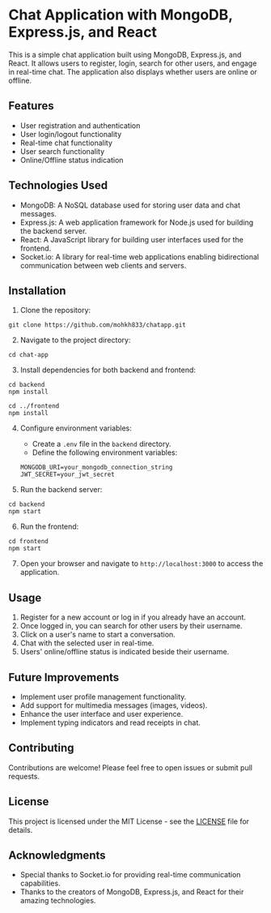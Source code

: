 # Chat Application with MongoDB, Express.js, and React

This is a simple chat application built using MongoDB, Express.js, and React. It allows users to register, login, search for other users, and engage in real-time chat. The application also displays whether users are online or offline.

## Features

- User registration and authentication
- User login/logout functionality
- Real-time chat functionality
- User search functionality
- Online/Offline status indication

## Technologies Used

- MongoDB: A NoSQL database used for storing user data and chat messages.
- Express.js: A web application framework for Node.js used for building the backend server.
- React: A JavaScript library for building user interfaces used for the frontend.
- Socket.io: A library for real-time web applications enabling bidirectional communication between web clients and servers.

## Installation

1. Clone the repository:

```
git clone https://github.com/mohkh833/chatapp.git
```

2. Navigate to the project directory:

```
cd chat-app
```

3. Install dependencies for both backend and frontend:

```
cd backend
npm install

cd ../frontend
npm install
```

4. Configure environment variables:

   - Create a `.env` file in the `backend` directory.
   - Define the following environment variables:

   ```
   MONGODB_URI=your_mongodb_connection_string
   JWT_SECRET=your_jwt_secret
   ```

5. Run the backend server:

```
cd backend
npm start
```

6. Run the frontend:

```
cd frontend
npm start
```

7. Open your browser and navigate to `http://localhost:3000` to access the application.

## Usage

1. Register for a new account or log in if you already have an account.
2. Once logged in, you can search for other users by their username.
3. Click on a user's name to start a conversation.
4. Chat with the selected user in real-time.
5. Users' online/offline status is indicated beside their username.

## Future Improvements

- Implement user profile management functionality.
- Add support for multimedia messages (images, videos).
- Enhance the user interface and user experience.
- Implement typing indicators and read receipts in chat.

## Contributing

Contributions are welcome! Please feel free to open issues or submit pull requests.

## License

This project is licensed under the MIT License - see the [LICENSE](LICENSE) file for details.

## Acknowledgments

- Special thanks to Socket.io for providing real-time communication capabilities.
- Thanks to the creators of MongoDB, Express.js, and React for their amazing technologies.
